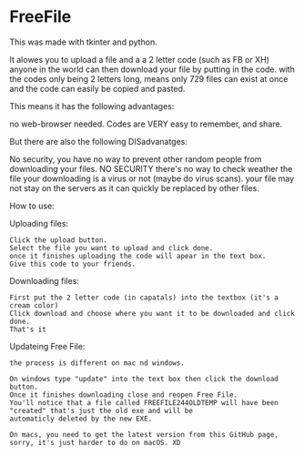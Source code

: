 # FreeFile
This was made with tkinter and python.


It alowes you to upload a file and a a 2 letter code (such as FB or XH) anyone in the world can then download your file by putting in the code.
with the codes only being 2 letters long, means only 729 files can exist at once and the code can easily be copied and pasted.


This means it has the following advantages:

no web-browser needed.
Codes are VERY easy to remember, and share.


But there are also the following DISadvanatges:

No security, you have no way to prevent other random people from downloading your files.
NO SECURITY there's no way to check weather the file your downloading is a virus or not (maybe do virus scans).
your file may not stay on the servers as it can quickly be replaced by other files.


How to use:

  Uploading files:
    
    Click the upload button.
    Select the file you want to upload and click done.
    once it finishes uploading the code will apear in the text box.
    Give this code to your friends.
    
  Downloading files:
    
    First put the 2 letter code (in capatals) into the textbox (it's a cream color)
    Click download and choose where you want it to be downloaded and click done.
    That's it
    
  Updateing Free File:
    
    the process is different on mac nd windows.
    
    On windows type "update" into the text box then click the download button.
    Once it finishes downloading close and reopen Free File.
    You'll notice that a file called FREEFILE244OLDTEMP will have been "created" that's just the old exe and will be
    automaticly deleted by the new EXE.
    
    On macs, you need to get the latest version from this GitHub page, sorry, it's just harder to do on macOS. XD
